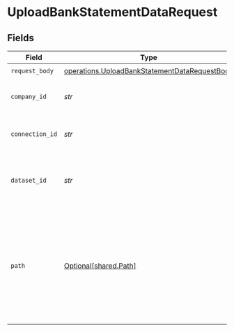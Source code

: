 # UploadBankStatementDataRequest


## Fields

| Field                                                                                                                                   | Type                                                                                                                                    | Required                                                                                                                                | Description                                                                                                                             | Example                                                                                                                                 |
| --------------------------------------------------------------------------------------------------------------------------------------- | --------------------------------------------------------------------------------------------------------------------------------------- | --------------------------------------------------------------------------------------------------------------------------------------- | --------------------------------------------------------------------------------------------------------------------------------------- | --------------------------------------------------------------------------------------------------------------------------------------- |
| `request_body`                                                                                                                          | [operations.UploadBankStatementDataRequestBody](../../models/operations/uploadbankstatementdatarequestbody.md)                          | :heavy_check_mark:                                                                                                                      | N/A                                                                                                                                     |                                                                                                                                         |
| `company_id`                                                                                                                            | *str*                                                                                                                                   | :heavy_check_mark:                                                                                                                      | Unique identifier for a company.                                                                                                        | 8a210b68-6988-11ed-a1eb-0242ac120002                                                                                                    |
| `connection_id`                                                                                                                         | *str*                                                                                                                                   | :heavy_check_mark:                                                                                                                      | Unique identifier for a connection.                                                                                                     | 2e9d2c44-f675-40ba-8049-353bfcb5e171                                                                                                    |
| `dataset_id`                                                                                                                            | *str*                                                                                                                                   | :heavy_check_mark:                                                                                                                      | Unique identifier for the dataset that completed its sync.                                                                              |                                                                                                                                         |
| `path`                                                                                                                                  | [Optional[shared.Path]](../../models/shared/path.md)                                                                                    | :heavy_minus_sign:                                                                                                                      | The endpoint path of the third-party banking service that the request body originates from. Only required if the source is not `codat`. |                                                                                                                                         |